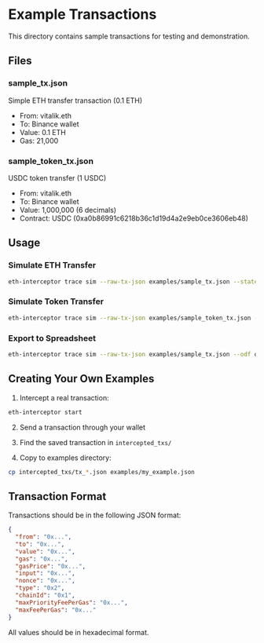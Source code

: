 # Example Transactions

This directory contains sample transactions for testing and demonstration.

## Files

### sample_tx.json
Simple ETH transfer transaction (0.1 ETH)
- From: vitalik.eth
- To: Binance wallet
- Value: 0.1 ETH
- Gas: 21,000

### sample_token_tx.json
USDC token transfer (1 USDC)
- From: vitalik.eth  
- To: Binance wallet
- Value: 1,000,000 (6 decimals)
- Contract: USDC (0xa0b86991c6218b36c1d19d4a2e9eb0ce3606eb48)

## Usage

### Simulate ETH Transfer
```bash
eth-interceptor trace sim --raw-tx-json examples/sample_tx.json --state
```

### Simulate Token Transfer
```bash
eth-interceptor trace sim --raw-tx-json examples/sample_token_tx.json --state
```

### Export to Spreadsheet
```bash
eth-interceptor trace sim --raw-tx-json examples/sample_tx.json --odf output.ods
```

## Creating Your Own Examples

1. Intercept a real transaction:
```bash
eth-interceptor start
```

2. Send a transaction through your wallet

3. Find the saved transaction in `intercepted_txs/`

4. Copy to examples directory:
```bash
cp intercepted_txs/tx_*.json examples/my_example.json
```

## Transaction Format

Transactions should be in the following JSON format:
```json
{
  "from": "0x...",
  "to": "0x...",
  "value": "0x...",
  "gas": "0x...",
  "gasPrice": "0x...",
  "input": "0x...",
  "nonce": "0x...",
  "type": "0x2",
  "chainId": "0x1",
  "maxPriorityFeePerGas": "0x...",
  "maxFeePerGas": "0x..."
}
```

All values should be in hexadecimal format.